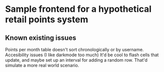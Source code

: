 # Sample frontend for a hypothetical retail points system

## Known existing issues

Points per month table doesn't sort chronologically or by username.
Accesibility issues (I like darkmode too much)
It'd be cool to flash cells that update, and maybe set up an interval for adding a random row. That'd simulate a more real world scenario.
